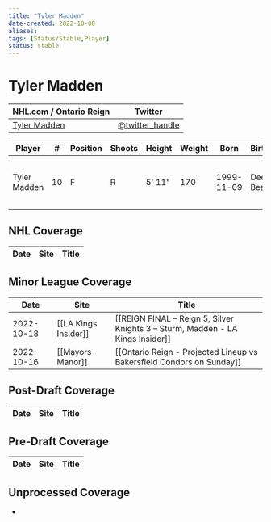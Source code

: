 ```yaml
---
title: "Tyler Madden"
date-created: 2022-10-08
aliases: 
tags: [Status/Stable,Player]
status: stable
---
```


# Tyler Madden

NHL.com / Ontario Reign | Twitter
-|-
[Tyler Madden](https://ontarioreign.com/roster/tyler-madden) | [@twitter_handle](https://twitter.com/)

Player | \# | Position | Shoots | Height | Weight | Born | Birthplace | Draft 
-|-|-|-|-|-|-|-|-
Tyler Madden | 10 | F | R | 5' 11" | 170 | 1999-11-09 | Deerfield Beach, FL | VAN 3rd RD, 2018 (68th)



## NHL  Coverage
| Date | Site | Title |
| ---- | ---- | ----- |



## Minor League Coverage
| Date       | Site             | Title                                                                 |
| ---------- | ---------------- | --------------------------------------------------------------------- |
| 2022-10-18 | [[LA Kings Insider]] | [[REIGN FINAL – Reign 5, Silver Knights 3 – Sturm, Madden - LA Kings Insider]]                                                                                         |
| 2022-10-16 | [[Mayors Manor]] | [[Ontario Reign - Projected Lineup vs Bakersfield Condors on Sunday]] |



## Post-Draft Coverage
Date | Site |  Title
---|---|---



## Pre-Draft Coverage
Date | Site |  Title
---|---|---


## Unprocessed Coverage
- 
